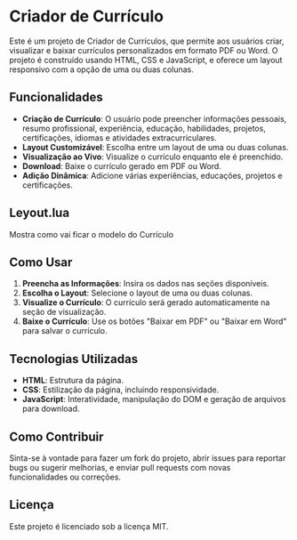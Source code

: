 # Criador de Currículo

Este é um projeto de Criador de Currículos, que permite aos usuários criar, visualizar e baixar currículos personalizados em formato PDF ou Word. O projeto é construído usando HTML, CSS e JavaScript, e oferece um layout responsivo com a opção de uma ou duas colunas.

## Funcionalidades

- **Criação de Currículo**: O usuário pode preencher informações pessoais, resumo profissional, experiência, educação, habilidades, projetos, certificações, idiomas e atividades extracurriculares.
- **Layout Customizável**: Escolha entre um layout de uma ou duas colunas.
- **Visualização ao Vivo**: Visualize o currículo enquanto ele é preenchido.
- **Download**: Baixe o currículo gerado em PDF ou Word.
- **Adição Dinâmica**: Adicione várias experiências, educações, projetos e certificações.

## Leyout.lua
 Mostra como vai ficar o modelo do Currículo

## Como Usar

1. **Preencha as Informações**: Insira os dados nas seções disponíveis.
2. **Escolha o Layout**: Selecione o layout de uma ou duas colunas.
3. **Visualize o Currículo**: O currículo será gerado automaticamente na seção de visualização.
4. **Baixe o Currículo**: Use os botões "Baixar em PDF" ou "Baixar em Word" para salvar o currículo.

## Tecnologias Utilizadas

- **HTML**: Estrutura da página.
- **CSS**: Estilização da página, incluindo responsividade.
- **JavaScript**: Interatividade, manipulação do DOM e geração de arquivos para download.

## Como Contribuir

Sinta-se à vontade para fazer um fork do projeto, abrir issues para reportar bugs ou sugerir melhorias, e enviar pull requests com novas funcionalidades ou correções.

## Licença

Este projeto é licenciado sob a licença MIT.